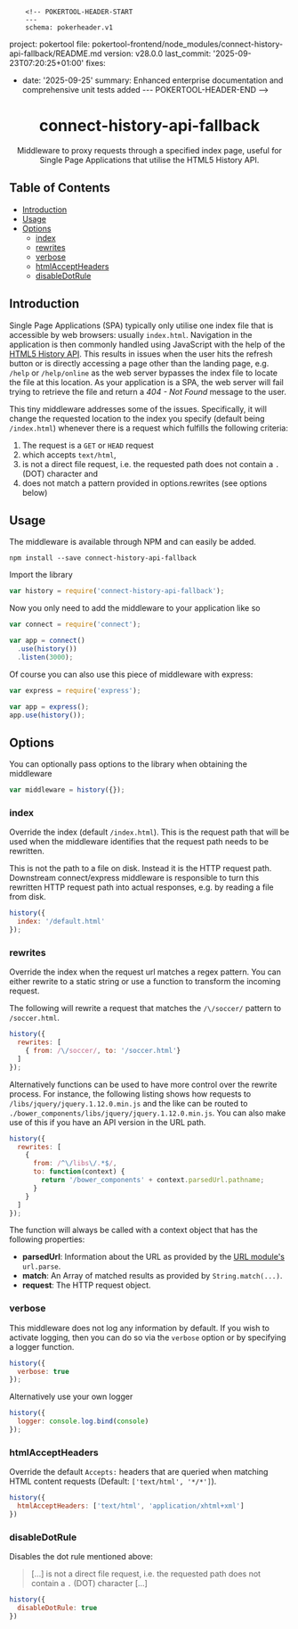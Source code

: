         <!-- POKERTOOL-HEADER-START
        ---
        schema: pokerheader.v1
project: pokertool
file: pokertool-frontend/node_modules/connect-history-api-fallback/README.md
version: v28.0.0
last_commit: '2025-09-23T07:20:25+01:00'
fixes:
- date: '2025-09-25'
  summary: Enhanced enterprise documentation and comprehensive unit tests added
        ---
        POKERTOOL-HEADER-END -->
<h1 align="center">connect-history-api-fallback</h1>
<p align="center">Middleware to proxy requests through a specified index page, useful for Single Page Applications that utilise the HTML5 History API.</p>

<h2>Table of Contents</h2>

<!-- TOC depthFrom:2 depthTo:6 withLinks:1 updateOnSave:1 orderedList:0 -->

- [Introduction](#introduction)
- [Usage](#usage)
- [Options](#options)
	- [index](#index)
	- [rewrites](#rewrites)
	- [verbose](#verbose)
	- [htmlAcceptHeaders](#htmlacceptheaders)
	- [disableDotRule](#disabledotrule)

<!-- /TOC -->

## Introduction

Single Page Applications (SPA) typically only utilise one index file that is
accessible by web browsers: usually `index.html`. Navigation in the application
is then commonly handled using JavaScript with the help of the
[HTML5 History API](http://www.w3.org/html/wg/drafts/html/master/single-page.html#the-history-interface).
This results in issues when the user hits the refresh button or is directly
accessing a page other than the landing page, e.g. `/help` or `/help/online`
as the web server bypasses the index file to locate the file at this location.
As your application is a SPA, the web server will fail trying to retrieve the file and return a *404 - Not Found*
message to the user.

This tiny middleware addresses some of the issues. Specifically, it will change
the requested location to the index you specify (default being `/index.html`)
whenever there is a request which fulfills the following criteria:

 1. The request is a `GET` or `HEAD` request
 2. which accepts `text/html`,
 3. is not a direct file request, i.e. the requested path does not contain a
    `.` (DOT) character and
 4. does not match a pattern provided in options.rewrites (see options below)

## Usage

The middleware is available through NPM and can easily be added.

```
npm install --save connect-history-api-fallback
```

Import the library

```javascript
var history = require('connect-history-api-fallback');
```

Now you only need to add the middleware to your application like so

```javascript
var connect = require('connect');

var app = connect()
  .use(history())
  .listen(3000);
```

Of course you can also use this piece of middleware with express:

```javascript
var express = require('express');

var app = express();
app.use(history());
```

## Options
You can optionally pass options to the library when obtaining the middleware

```javascript
var middleware = history({});
```

### index
Override the index (default `/index.html`). This is the request path that will be used when the middleware identifies that the request path needs to be rewritten.

This is not the path to a file on disk. Instead it is the HTTP request path. Downstream connect/express middleware is responsible to turn this rewritten HTTP request path into actual responses, e.g. by reading a file from disk.

```javascript
history({
  index: '/default.html'
});
```

### rewrites
Override the index when the request url matches a regex pattern. You can either rewrite to a static string or use a function to transform the incoming request.

The following will rewrite a request that matches the `/\/soccer/` pattern to `/soccer.html`.
```javascript
history({
  rewrites: [
    { from: /\/soccer/, to: '/soccer.html'}
  ]
});
```

Alternatively functions can be used to have more control over the rewrite process. For instance, the following listing shows how requests to `/libs/jquery/jquery.1.12.0.min.js` and the like can be routed to `./bower_components/libs/jquery/jquery.1.12.0.min.js`. You can also make use of this if you have an API version in the URL path.
```javascript
history({
  rewrites: [
    {
      from: /^\/libs\/.*$/,
      to: function(context) {
        return '/bower_components' + context.parsedUrl.pathname;
      }
    }
  ]
});
```

The function will always be called with a context object that has the following properties:

 - **parsedUrl**: Information about the URL as provided by the [URL module's](https://nodejs.org/api/url.html#url_url_parse_urlstr_parsequerystring_slashesdenotehost) `url.parse`.
 - **match**: An Array of matched results as provided by `String.match(...)`.
 - **request**: The HTTP request object.


### verbose
This middleware does not log any information by default. If you wish to activate logging, then you can do so via the `verbose` option or by specifying a logger function.

```javascript
history({
  verbose: true
});
```

Alternatively use your own logger

```javascript
history({
  logger: console.log.bind(console)
});
```

### htmlAcceptHeaders
Override the default `Accepts:` headers that are queried when matching HTML content requests (Default: `['text/html', '*/*']`).

```javascript
history({
  htmlAcceptHeaders: ['text/html', 'application/xhtml+xml']
})
```

### disableDotRule
Disables the dot rule mentioned above:

> […] is not a direct file request, i.e. the requested path does not contain a `.` (DOT) character […]

```javascript
history({
  disableDotRule: true
})
```
